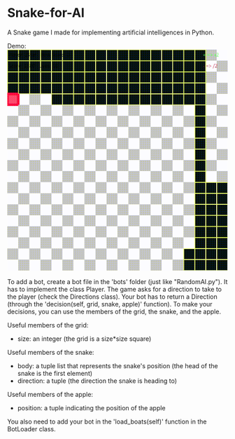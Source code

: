 # Snake-for-AI
A Snake game I made for implementing artificial intelligences  in Python.

Demo:
![Demo ZStar](demo.gif)


To add a bot, create a bot file in the 'bots' folder (just like "RandomAI.py").
It has to implement the class Player. 
The game asks for a direction to take to the player (check the Directions class).
Your bot has to return a Direction (through the 'decision(self, grid, snake, apple)' function).
To make your decisions, you can use the members of the grid, the snake, and the apple.

Useful members of the grid:
 - size: an integer (the grid is a size*size square)

Useful members of the snake:
 - body: a tuple list that represents the snake's position (the head of the snake is the first element)
 - direction: a tuple (the direction the snake is heading to)

Useful members of the apple:
 - position: a tuple indicating the position of the apple

You also need to add your bot in the 'load_boats(self)' function in the BotLoader class.
